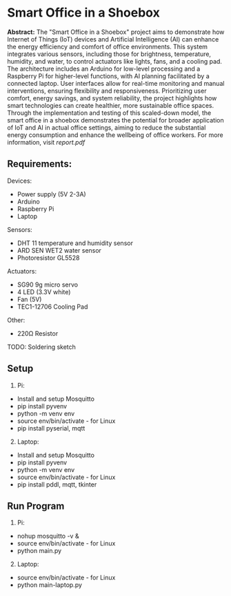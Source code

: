 # Smart Office in a Shoebox
**Abstract:** The "Smart Office in a Shoebox" project aims to demonstrate how Internet of Things (IoT) devices and Artificial Intelligence (AI) can enhance the energy efficiency and comfort of office environments. This system integrates various sensors, including those for brightness, temperature, humidity, and water, to control actuators like lights, fans, and a cooling pad. The architecture includes an Arduino for low-level processing and a Raspberry Pi for higher-level functions, with AI planning facilitated by a connected laptop. User interfaces allow for real-time monitoring and manual interventions, ensuring flexibility and responsiveness. Prioritizing user comfort, energy savings, and system reliability, the project highlights how smart technologies can create healthier, more sustainable office spaces. Through the implementation and testing of this scaled-down model, the smart office in a shoebox demonstrates the potential for broader application of IoT and AI in actual office settings, aiming to reduce the substantial energy consumption and enhance the wellbeing of office workers.
For more information, visit *report.pdf*

## Requirements:
Devices:
 - Power supply (5V 2-3A)
 - Arduino
 - Raspberry Pi
 - Laptop

Sensors:
 - DHT 11 temperature and humidity sensor
 - ARD SEN WET2 water sensor
 - Photoresistor GL5528

Actuators:
 - SG90 9g micro servo
 - 4 LED (3.3V white)
 - Fan (5V)
 - TEC1-12706 Cooling Pad

Other:
 - 220Ω Resistor

TODO: Soldering sketch

## Setup
1. Pi:
 - Install and setup Mosquitto
 - pip install pyvenv
 - python -m venv env
 - source env/bin/activate    - for Linux
 - pip install pyserial, mqtt
2. Laptop:
 - Install and setup Mosquitto
 - pip install pyvenv
 - python -m venv env
 - source env/bin/activate     - for Linux
 - pip install pddl, mqtt, tkinter

## Run Program
1. Pi:
 - nohup mosquitto -v &
 - source env/bin/activate     - for Linux
 - python main.py
2. Laptop:
 - source env/bin/activate     - for Linux
 - python main-laptop.py
